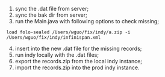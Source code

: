 1. sync the .dat file from server;
2. sync the bak dir from server;
3. run the Main.java with following options to check missing; 
````
load folo-sealed /Users/wguo/fix/indy/a.zip -i /Users/wguo/fix/indy/infinispan.xml
````
4. insert into the new .dat file for the missing records;
5. run indy locally with the .dat files;
6. export the records.zip from the local indy instance;
7. import the records.zip into the prod indy instance.
